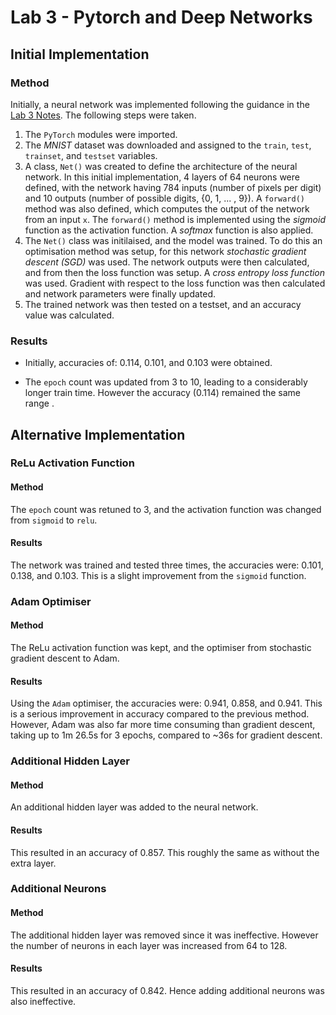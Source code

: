 # Lab 3 - Pytorch and Deep Networks

## Initial Implementation

### Method

Initially, a neural network was implemented following the guidance in the [Lab 3 Notes](./Lab3_2022.pdf). The following steps were taken.

1. The `PyTorch` modules were imported.
2. The _MNIST_ dataset was downloaded and assigned to the `train`, `test`, `trainset`, and `testset` variables.
3. A class, `Net()` was created to define the architecture of the neural network. In this initial implementation, 4 layers of 64 neurons were defined, with the network having 784 inputs (number of pixels per digit) and 10 outputs (number of possible digits, {0, 1, ... , 9}). A `forward()` method was also defined, which computes the output of the network from an input `x`. The `forward()` method is implemented using the _sigmoid_ function as the activation function. A _softmax_ function is also applied.
4. The `Net()` class was initilaised, and the model was trained. To do this an optimisation method was setup, for this network _stochastic gradient descent (SGD)_ was used. The network outputs were then calculated, and from then the loss function was setup. A _cross entropy loss function_ was used. Gradient with respect to the loss function was then calculated and network parameters were finally updated.
5. The trained network was then tested on a testset, and an accuracy value was calculated.

### Results

-   Initially, accuracies of: 0.114, 0.101, and 0.103 were obtained.

-   The `epoch` count was updated from 3 to 10, leading to a considerably longer train time. However the accuracy (0.114) remained the same range .

## Alternative Implementation

### ReLu Activation Function

#### Method

The `epoch` count was retuned to 3, and the activation function was changed from `sigmoid` to `relu`.

#### Results

The network was trained and tested three times, the accuracies were: 0.101, 0.138, and 0.103. This is a slight improvement from the `sigmoid` function.

### Adam Optimiser

#### Method

The ReLu activation function was kept, and the optimiser  from  stochastic  gradient  descent  to  Adam.

#### Results

Using the `Adam` optimiser, the accuracies were: 0.941, 0.858, and 0.941. This is a serious improvement in accuracy compared to the previous method. However, Adam was also far more time consuming than gradient descent, taking up to 1m 26.5s for 3 epochs, compared to ~36s for gradient descent.

### Additional Hidden Layer

#### Method
An additional hidden layer was added to the neural network.
#### Results
This resulted in an accuracy of 0.857. This roughly the same as without the extra layer.

### Additional Neurons

#### Method
The additional hidden layer was removed since it was ineffective. However the number of neurons in each layer was increased from 64 to 128.

#### Results
This resulted in an accuracy of 0.842. Hence adding additional neurons was also ineffective.